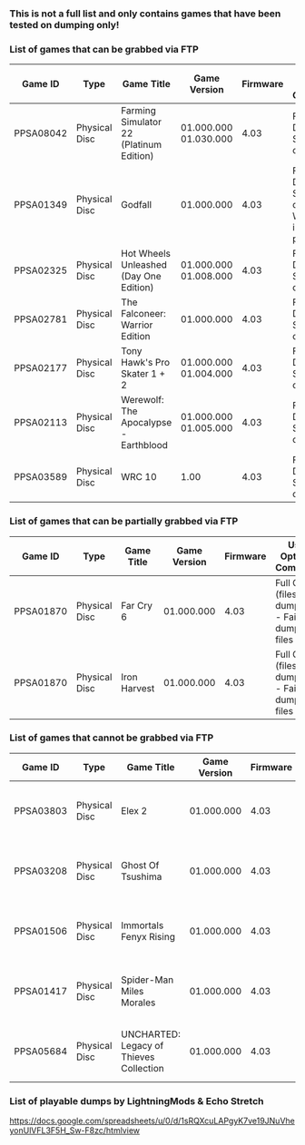 ### This is not a full list and only contains games that have been tested on dumping only!

### List of games that can be grabbed via FTP

| Game ID | Type | Game Title | Game Version | Firmware | Used Option & Comments |
| --- | --- | --- | --- | --- | --- |
| PPSA08042 | Physical Disc | Farming Simulator 22 (Platinum Edition) | 01.000.000 </br> 01.030.000 | 4.03 | Full Game Dump & SELF files dump |
| PPSA01349 | Physical Disc | Godfall | 01.000.000 | 4.03 | Full Game Dump & SELF files dump - Will require internet to play |
| PPSA02325 | Physical Disc | Hot Wheels Unleashed (Day One Edition) | 01.000.000 </br> 01.008.000 | 4.03 | Full Game Dump & SELF files dump |
| PPSA02781 | Physical Disc | The Falconeer: Warrior Edition | 01.000.000 | 4.03 | Full Game Dump & SELF files dump |
| PPSA02177 | Physical Disc | Tony Hawk's Pro Skater 1 + 2 | 01.000.000 </br> 01.004.000 | 4.03 | Full Game Dump & SELF files dump |
| PPSA02113 | Physical Disc | Werewolf: The Apocalypse - Earthblood | 01.000.000 </br> 01.005.000 | 4.03 | Full Game Dump & SELF files dump |
| PPSA03589 | Physical Disc | WRC 10 | 1.00 | 4.03 | Full Game Dump & SELF files dump |

### List of games that can be partially grabbed via FTP

| Game ID | Type | Game Title | Game Version | Firmware | Used Option & Comments |
| --- | --- | --- | --- | --- | --- |
| PPSA01870 | Physical Disc | Far Cry 6 | 01.000.000 | 4.03 | Full Game (files) dump only - Fails to dump self files |
| PPSA01870 | Physical Disc | Iron Harvest | 01.000.000 | 4.03 | Full Game (files) dump only - Fails to dump self files |

### List of games that cannot be grabbed via FTP

| Game ID | Type | Game Title | Game Version | Firmware | Comments |
| --- | --- | --- | --- | --- | --- |
| PPSA03803 | Physical Disc | Elex 2 | 01.000.000 | 4.03 | Crashes at some point while transferring game files. |
| PPSA03208 | Physical Disc | Ghost Of Tsushima | 01.000.000 | 4.03 | Crashes at some point while transferring game files. |
| PPSA01506 | Physical Disc | Immortals Fenyx Rising | 01.000.000 | 4.03 | Crashes at some point while transferring game files. |
| PPSA01417 | Physical Disc | Spider-Man Miles Morales | 01.000.000 | 4.03 | Crashes at some point while transferring game files. |
| PPSA05684 | Physical Disc | UNCHARTED: Legacy of Thieves Collection | 01.000.000 | 4.03 | Crashes at some point while transferring game files. |

### List of playable dumps by LightningMods & Echo Stretch

https://docs.google.com/spreadsheets/u/0/d/1sRQXcuLAPgyK7ve19JNuVheyonUlVFL3F5H_Sw-F8zc/htmlview

